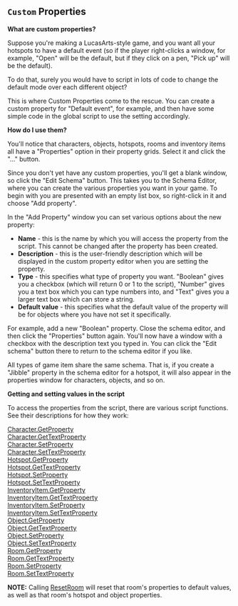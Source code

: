 ## `Custom` Properties

**What are custom properties?**

Suppose you're making a LucasArts-style game, and you want all your
hotspots to have a default event (so if the player right-clicks a
window, for example, "Open" will be the default, but if they click on a
pen, "Pick up" will be the default).

To do that, surely you would have to script in lots of code to change
the default mode over each different object?

This is where Custom Properties come to the rescue. You can create a
custom property for "Default event", for example, and then have some
simple code in the global script to use the setting accordingly.

**How do I use them?**

You'll notice that characters, objects, hotspots, rooms and inventory
items all have a "Properties" option in their property grids. Select it
and click the "..." button.

Since you don't yet have any custom properties, you'll get a blank
window, so click the "Edit Schema" button. This takes you to the Schema
Editor, where you can create the various properties you want in your
game. To begin with you are presented with an empty list box, so
right-click in it and choose "Add property".

In the "Add Property" window you can set various options about the new
property:

-   **Name** - this is the name by which you will access the property
    from the script. This cannot be changed after the property has
    been created.
-   **Description** - this is the user-friendly description which will
    be displayed in the custom property editor when you are setting
    the property.
-   **Type** - this specifies what type of property you want. "Boolean"
    gives you a checkbox (which will return 0 or 1 to the script),
    "Number" gives you a text box which you can type numbers into, and
    "Text" gives you a larger text box which can store a string.
-   **Default value** - this specifies what the default value of the
    property will be for objects where you have not set it specifically.

For example, add a new "Boolean" property. Close the schema editor, and
then click the "Properties" button again. You'll now have a window with
a checkbox with the description text you typed in. You can click the
"Edit schema" button there to return to the schema editor if you like.

All types of game item share the same schema. That is, if you create a
"Jibble" property in the schema editor for a hotspot, it will also
appear in the properties window for characters, objects, and so on.

**Getting and setting values in the script**

To access the properties from the script, there are various script
functions. See their descriptions for how they work:

[Character.GetProperty](Character#charactergetproperty)<br>
[Character.GetTextProperty](Character#charactergettextproperty)<br>
[Character.SetProperty](Character#charactersetproperty)<br>
[Character.SetTextProperty](Character#charactersettextproperty)<br>
[Hotspot.GetProperty](Hotspot#hotspotgetproperty)<br>
[Hotspot.GetTextProperty](Hotspot#hotspotgettextproperty)<br>
[Hotspot.SetProperty](Hotspot#hotspotsetproperty)<br>
[Hotspot.SetTextProperty](Hotspot#hotspotsettextproperty)<br>
[InventoryItem.GetProperty](InventoryItem#inventoryitemgetproperty)<br>
[InventoryItem.GetTextProperty](InventoryItem#inventoryitemgettextproperty)<br>
[InventoryItem.SetProperty](InventoryItem#inventoryitemsetproperty)<br>
[InventoryItem.SetTextProperty](InventoryItem#inventoryitemsettextproperty)<br>
[Object.GetProperty](Object#objectgetproperty)<br>
[Object.GetTextProperty](Object#objectgettextproperty)<br>
[Object.SetProperty](Object#objectsetproperty)<br>
[Object.SetTextProperty](Object#objectsettextproperty)<br>
[Room.GetProperty](Room#roomgetproperty)<br>
[Room.GetTextProperty](Room#roomgettextproperty)<br>
[Room.SetProperty](Room#roomsetproperty)<br>
[Room.SetTextProperty](Room#roomsettextproperty)

**NOTE:** Calling [ResetRoom](Globalfunctions_Room#resetroom) will reset that
room's properties to default values, as well as that room's hotspot and
object properties.
